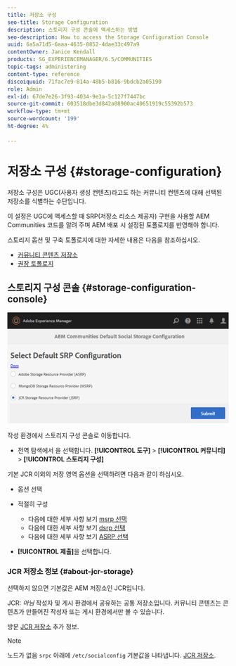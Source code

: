 ```yaml
---
title: 저장소 구성
seo-title: Storage Configuration
description: 스토리지 구성 콘솔에 액세스하는 방법
seo-description: How to access the Storage Configuration Console
uuid: 6a5a71d5-6aaa-4635-8852-4dae33c497a9
contentOwner: Janice Kendall
products: SG_EXPERIENCEMANAGER/6.5/COMMUNITIES
topic-tags: administering
content-type: reference
discoiquuid: 71fac7e9-814a-48b5-b816-9bdcb2a05190
role: Admin
exl-id: 67de7e26-3f93-4034-9e3a-5c127f7447bc
source-git-commit: 603518dbe3d842a08900ac40651919c55392b573
workflow-type: tm+mt
source-wordcount: '199'
ht-degree: 4%

---
```


# 저장소 구성 {#storage-configuration}

저장소 구성은 UGC(사용자 생성 컨텐츠)라고도 하는 커뮤니티 컨텐츠에 대해 선택된 저장소를 식별하는 수단입니다.

이 설정은 UGC에 액세스할 때 SRP(저장소 리소스 제공자) 구현을 사용할 AEM Communities 코드를 알려 주며 AEM 배포 시 설정된 토폴로지를 반영해야 합니다.

스토리지 옵션 및 구축 토폴로지에 대한 자세한 내용은 다음을 참조하십시오.

* [커뮤니티 콘텐츠 저장소](working-with-srp.md)
* [권장 토폴로지](topologies.md)

## 스토리지 구성 콘솔 {#storage-configuration-console}

![jsrp-configuration](assets/jsrp-configuration.png)

작성 환경에서 스토리지 구성 콘솔로 이동합니다.

* 전역 탐색에서 을 선택합니다. **[!UICONTROL 도구]** > **[!UICONTROL 커뮤니티]** > **[!UICONTROL 스토리지 구성]**

기본 JCR 이외의 저장 영역 옵션을 선택하려면 다음과 같이 하십시오.

* 옵션 선택
* 적절히 구성

   * 다음에 대한 세부 사항 보기 [msrp 선택](msrp.md#select-msrp)
   * 다음에 대한 세부 사항 보기 [dsrp 선택](dsrp.md#select-dsrp)
   * 다음에 대한 세부 사항 보기 [ASRP 선택](asrp.md#select-asrp)

* **[!UICONTROL 제출]**&#x200B;을 선택합니다.

### JCR 저장소 정보 {#about-jcr-storage}

선택하지 않으면 기본값은 AEM 저장소인 JCR입니다.

JCR: *아님* 작성자 및 게시 환경에서 공유하는 공통 저장소입니다. 커뮤니티 콘텐츠는 콘텐츠가 만들어진 작성자 또는 게시 환경에서만 볼 수 있습니다.

방문 [JCR 저장소](jsrp.md) 추가 정보.

>[!NOTE]
>
>노드가 없음 `srpc` 아래에 `/etc/socialconfig` 기본값을 나타냅니다. [JCR 저장소](jsrp.md).
